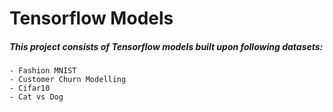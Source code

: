 # Tensorflow Models

##### This project consists of Tensorflow models built upon following datasets:

    - Fashion MNIST
    - Customer Churn Modelling
    - Cifar10
    - Cat vs Dog


